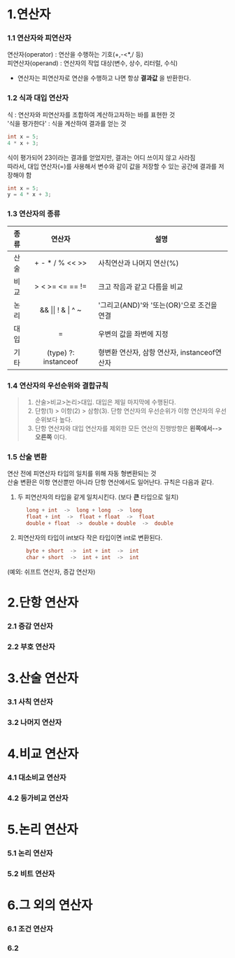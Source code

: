 # 1.연산자
###  1.1 연산자와 피연산자
연산자(operator) : 연산을 수행하는 기호(+,-<*,/ 등)   
피연산자(operand) : 연산자의 작업 대상(변수, 상수, 리터럴, 수식)     
- 연산자는 피연산자로 연산을 수행하고 나면 항상 **결과값** 을 반환한다.   

### 1.2 식과 대입 연산자
식 : 연산자와 피연산자를 조합하여 계산하고자하는 바를 표현한 것       
'식을 평가한다' : 식을 계산하여 결과를 얻는 것    
```java
int x = 5;
4 * x + 3;
```
식이 평가되어 23이라는 결과를 얻었지만, 결과는 어디 쓰이지 않고 사라짐   
따라서, 대입 연산자(=)를 사용해서 변수와 같이 값을 저장할 수 있는 공간에 결과를 저장해야 함
```java
int x = 5;
y = 4 * x + 3;
```
### 1.3 연산자의 종류
|종류|연산자|설명|
|:---:|:----------------:|-----------------------|
|산술| + - * / % << >> | 사칙연산과 나머지 연산(%) |
|비교| > < >= <= == != | 크고 작음과 같고 다름을 비교 |
|논리| &&  &#124;&#124;  !  &  &#124; ^ ~ |'그리고(AND)'와 '또는(OR)'으로 조건을 연결|
|대입|=|우변의 값을 좌변에 지정|
|기타|(type) ?: instanceof |형변환 연산자, 삼항 연산자, instanceof연산자|<br/>


### 1.4 연산자의 우선순위와 결합규칙
> 1. 산술>비교>논리>대입. 대입은 제일 마지막에 수행된다.   
> 2. 단항(1) > 이항(2) > 삼항(3). 단항 연산자의 우선순위가 이항 연산자의 우선순위보다 높다.   
> 3. 단항 연산자와 대입 연산자를 제외한 모든 연산의 진행방향은 **왼쪽에서-->오른쪽** 이다.   

### 1.5 산술 변환
연산 전에 피연산자 타입의 일치를 위해 자동 형변환되는 것    
산술 변환은 이항 연산뿐만 아니라 단항 연산에서도 일어난다. 규칙은 다음과 같다.   
  1. 두 피연산자의 타입을 같게 일치시킨다. (보다 **큰** 타입으로 일치)
```java     
      long + int  ->  long + long  ->  long   
      float + int  ->  float + float  ->  float   
      double + float  ->  double + double  ->  double      
```
  2. 피연산자의 타입이 int보다 작은 타입이면 int로 변환된다.
```java
      byte + short  ->  int + int  ->  int   
      char + short  ->  int + int  ->  int   
```
(예외: 쉬프트 연산자, 증갑 연산자)
# 2.단항 연산자
### 2.1 증감 연산자

### 2.2 부호 연산자


# 3.산술 연산자
### 3.1 사칙 연산자
### 3.2 나머지 연산자

# 4.비교 연산자
### 4.1 대소비교 연산자
### 4.2 등가비교 연산자

# 5.논리 연산자
### 5.1 논리 연산자
### 5.2 비트 연산자

# 6.그 외의 연산자
### 6.1 조건 연산자
### 6.2 
